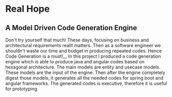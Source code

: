 # Real Hope 
## A Model Driven Code Generation Engine

Don't try yourself that much! These days, focusing on business and architectural requirements reallt matters. Then as a software engineer we shouldn't waste our time and budget in producing repeated codes. Hence Code Generation is a must!__
In this project I produced a code generation engine which is able to produce java and angular codes based on hexagonal architecture. The main models are entity and usecase models. These models are the input of the engine. Then after the engine completely digest those models, it generates all the needed codes for spring boot and angular frameworks. The generated codes is executive, therefore it is useful for prototyping.
